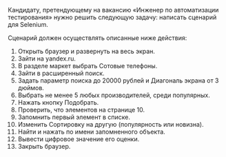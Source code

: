 Кандидату, претендующему на вакансию «Инженер по автоматизации тестирования» нужно решить следующую задачу: написать сценарий для Selenium.

Сценарий должен осуществлять описанные ниже действия:
1. Открыть браузер и развернуть на весь экран.
2. Зайти на yandex.ru.
3. В разделе маркет выбрать Сотовые телефоны.
4. Зайти в расширенный поиск.
5. Задать параметр поиска до 20000 рублей и Диагональ экрана от 3 дюймов.
6. Выбрать не менее 5 любых производителей, среди популярных.
7. Нажать кнопку Подобрать.
8. Проверить, что элементов на странице 10.
9. Запомнить первый элемент в списке.
10. Изменить Сортировку на другую (популярность или новизна).
11. Найти и нажать по имени запомненного объекта.
12. Вывести цифровое значение его оценки.
13. Закрыть браузер.

